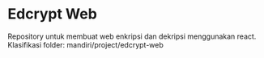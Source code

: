 # Edcrypt Web

Repository untuk membuat web enkripsi dan dekripsi menggunakan react. Klasifikasi folder: mandiri/project/edcrypt-web